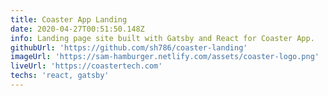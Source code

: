```yaml
---
title: Coaster App Landing
date: 2020-04-27T00:51:50.148Z
info: Landing page site built with Gatsby and React for Coaster App.
githubUrl: 'https://github.com/sh786/coaster-landing'
imageUrl: 'https://sam-hamburger.netlify.com/assets/coaster-logo.png'
liveUrl: 'https://coastertech.com'
techs: 'react, gatsby'
---
```

